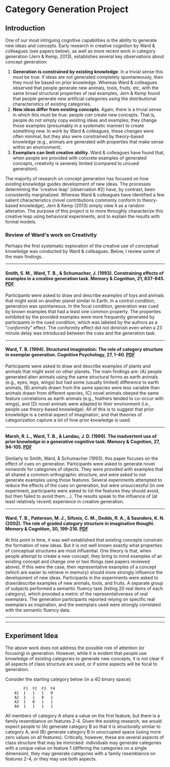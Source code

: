 # Category Generation Project

## Introduction

One of our most intriguing cognitive capabilities is the ability to generate new ideas and concepts. Early research in creative cognition by Ward & colleagues (see papers below), as well as more recent work in category generation (Jern & Kemp, 2013), establishes several key observations about concept generation:

1. **Generation is constrained by existing knowledge**. In a trivial sense this *must* be true: if ideas are not generated completely spontaneously, then they must be based on prior knowledge. Whereas Ward & colleagues observed that people generate new animals, tools, fruits, etc, with the same broad structural properties of real examples, Jern & Kemp found that people generate new artificial categories using the distributional characteristics of existing categories.
2. **New ideas differ from existing concepts**. Again, there is a trivial sense in which this must be true: people *can* create new concepts.  That is, people do not simply copy existing ideas and examples; they change those examples (presumably in a systematic manner) to create something new. In work by Ward & colleagues, these changes were often minimal, but they also were constrained by theory-based knowledge (e.g., animals are generated with properties that make sense within an environment).
3. **Exemplars can limit creative ability**. Ward & colleagues have found that, when people are provided with concrete examples of generated concepts, creativity is severely limited (compared to uncued generation). 

The majority of research on concept generation has focused on how existing knowledge guides development of new ideas. The processes determining the 'creative leap' (observation #2) have, by contrast, been consistently marginalized. Whereas Ward & colleagues have identified a few salient characteristics (novel contributions commonly conform to theory-based knowledge), Jern & Kemp (2013) simply view it as a random alteration. The purpose of this project is to more throughly characterize this creative leap using behavioral experiments, and to explain the results with formal models.

### Review of Ward's work on Creativity

Perhaps the first systematic exploration of the creative use of conceptual knowledge was conducted by Ward & colleagues. Below, I review some of the main findings.

____

#### Smith, S. M., Ward, T. B., & Schumacher, J. (1993).  Constraining effects of examples in a creative generation task. Memory & Cognition, 21, 837-845. [PDF](pdf/SmithWardSchumacher1993.pdf)

Participants were asked to draw and describe examples of toys and animals that might exist on another planet similar to Earth. In a control condition, generation was spontaneous. In the focal condition, generation was cued by known examples that had a least one common property. The properties exhibited by the provided examples were more frequently generated by participants in the cued condition, which was labeled by the authors as a "*conformity*" effect. The conformity effect did not diminish even when a 23 minute delay was introduced between the cues and the generation task. 

____

#### Ward, T. B. (1994).  Structured imagination: The role of category structure in exemplar generation.  Cognitive Psychology, 27, 1-40. [PDF](pdf/wardcp1994.pdf)

Participants were asked to draw and describe examples of plants and animals that might exist on other planets. The main findings are: (A) people generated alien animals using the same structural forms as earth animals (e.g., eyes, legs, wings) but had some (usually limited) difference to earth animals, (B) animals drawn from the same species were less variable than animals drawn from different species, (C) novel animals obeyed the same feature correlations as earth animals (e.g., feathers tended to co-occur with wings), and (D) novel animals were adapted to their environment (i.e., people use theory-based knowledge). All of this is to suggest that prior knowledge is a central aspect of imagination, and that theories of categorization capture a lot of how prior knowledge is used.

____

#### Marsh, R. L., Ward, T. B., & Landau, J. D. (1999). The inadvertent use of prior knowledge in a generative cognitive task. Memory & Cognition, 27, 94-105. [PDF](http://bama.ua.edu/~tward/marshetalm&c1999.pdf)

Similarly to Smith, Ward, & Schumacher (1993), this paper focuses on the effect of cues on generation. Participants were asked to generate novel nonwords for categories of objects. They were provided with examples that all shared a common orthographic structure, and were asked to not generate examples using those features. Several experiments attempted to reduce the effects of the cues on generation, but were unsuccessful (in one experiment, participants were asked to list the features they should avoid, but then failed to avoid them....). The results speak to the influence of (at least relatively recent) experience in creative generation.

____

#### Ward, T. B., Patterson, M. J., Sifonis, C. M., Dodds, R. A., & Saunders, K. N. (2002).  The role of graded category structure in imaginative thought. Memory & Cognition, 30, 199-216. [PDF](http://bama.ua.edu/~tward/wardetalm&c2002.pdf)

At this point in time, it was well established that existing concepts constrain the formation of new ideas. But it is not well known exactly what properties of conceptual structures are most influential. One theory is that, when people attempt to create a new concept, they bring to mind examples of an existing concept and change one or two things (see papers reviewed above). If this were the case, then representative examples of a concept (which are easier to retrieve in memory) should more strongly influence the development of new ideas. Participants in the experiments were asked to draw/describe examples of new animals, tools, and fruits. A separate group of subjects performed a semantic fluency task (listing 20 real items of each category), which provided a metric of the representativeness of real exemplars. The generation participants reported relying on specific real exemplars as inspiration, and the exemplars used were strongly correlated with the semantic fluency data. 


____


____
## Experiment Idea

The above work does not address the possible role of attention (or focusing) in generation. However, while it is evident that people use knowledge of existing categories to generate new concepts, it is not clear if all aspects of class structure are used, or if some aspects will be focal to generation.

Consider the starting category below (in a 4D binary space):

```
        F1  F2  F3  F4
    A1  1   1   1   0 
    A2  1   1   0   1
    A3  1   0   1   1
    A4  1   1   1   1
```

All members of category A share a value on the first feature, but there is a family resemblance on features 2-4. Given the existing research, we would expect people to (A) generate category B so that it is structurally similar to category A, and (B) generate category B in unoccupied space (using more zero values on all features). Critically, however, these are several aspects of class structure that may be mimicked: individuals may generate categories with a unique value on feature 1 (differing the categories on a single dimension),  they may generate categories with a family resemblance on features 2-4, or they may use both aspects.